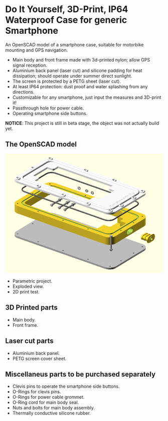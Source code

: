# Do It Yourself, 3D-Print, IP64 Waterproof Case for generic Smartphone

An OpenSCAD model of a smartphone case, suitable for motorbike mounting and GPS navigation.

* Main body and front frame made with 3d-printed nylon; allow GPS signal reception.
* Aluminium back panel (laser cut) and silicone padding for heat dissipation; should operate under summer direct sunlight.
* The screen is protected by a PETG sheet (laser cut).
* At least IP64 protection: dust proof and water splashing from any directions.
* Customizable for any smartphone, just input the measures and 3D-print it!
* Passthrough hole for power cable.
* Operating smartphone side buttons.

**NOTICE**: This project is still in beta stage, the object was not actually build yet.

## The OpenSCAD model

![Rendering](./img/proj-assembling-test.png)

* Parametric project.
* Exploded view.
* 2D print test.

## 3D Printed parts

* Main body.
* Front frame.

## Laser cut parts

* Aluminium back panel.
* PETG screen cover sheet.

## Miscellaneus parts to be purchased separately

* Clevis pins to operate the smartphone side buttons.
* O-Rings for clevis pins.
* O-Rings for power cable grommet.
* O-Ring cord for main body seal.
* Nuts and bolts for main body assembly.
* Thermally conductive silicone rubber.
